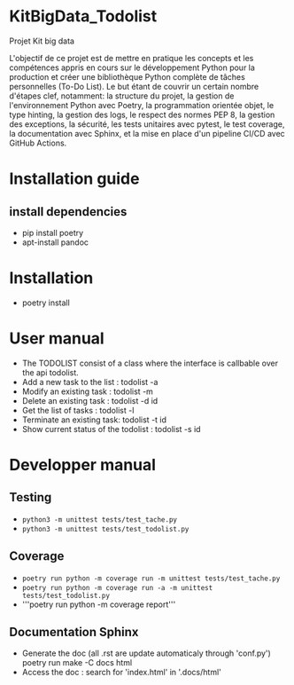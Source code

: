 # KitBigData_Todolist
Projet Kit big data

L'objectif de ce projet est de mettre en pratique les concepts et les compétences appris en cours sur le développement Python pour la production et créer une
bibliothèque Python complète de tâches personnelles (To-Do List).
Le but étant de couvrir un certain nombre d'étapes clef, notamment: la structure du projet, la gestion de l'environnement Python avec Poetry, la programmation orientée objet, le type hinting, la gestion des logs, le respect des normes PEP 8, la gestion des exceptions, la sécurité, les tests unitaires avec pytest, le test coverage, la documentation avec Sphinx, et la mise en place d'un pipeline CI/CD avec GitHub Actions.

# Installation guide
## install dependencies
- pip install poetry
- apt-install pandoc

# Installation
- poetry install


# User manual
- The TODOLIST consist of a class where the interface is callbable over the api todolist.
- Add a new task to the list : todolist -a 
- Modify an existing task : todolist -m 
- Delete an existing task : todolist -d id
- Get the list of tasks : todolist -l
- Terminate an existing task: todolist -t id
- Show current status of the todolist : todolist -s id

# Developper manual
## Testing
- ```python3 -m unittest tests/test_tache.py```
- ```python3 -m unittest tests/test_todolist.py```
## Coverage
- ```poetry run python -m coverage run -m unittest tests/test_tache.py```
- ```poetry run python -m coverage run -a -m unittest tests/test_todolist.py```
- '''poetry run python -m coverage report'''

## Documentation Sphinx
- Generate the doc (all .rst are update automaticaly through 'conf.py')
   poetry run make -C docs html
- Access the doc : search for 'index.html' in '.docs/html'
